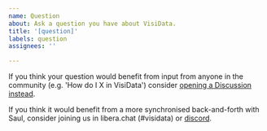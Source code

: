 ```yaml
---
name: Question
about: Ask a question you have about VisiData.
title: '[question]'
labels: question
assignees: ''

---
```


If you think your question would benefit from input from anyone in the community (e.g. 'How do I X in VisiData') consider [opening a Discussion instead](https://github.com/saulpw/visidata/discussions/new/choose).

If you think it would benefit from a more synchronised back-and-forth with Saul, consider joining us in libera.chat (#visidata) or [discord](https://bluebird.sh/chat).

